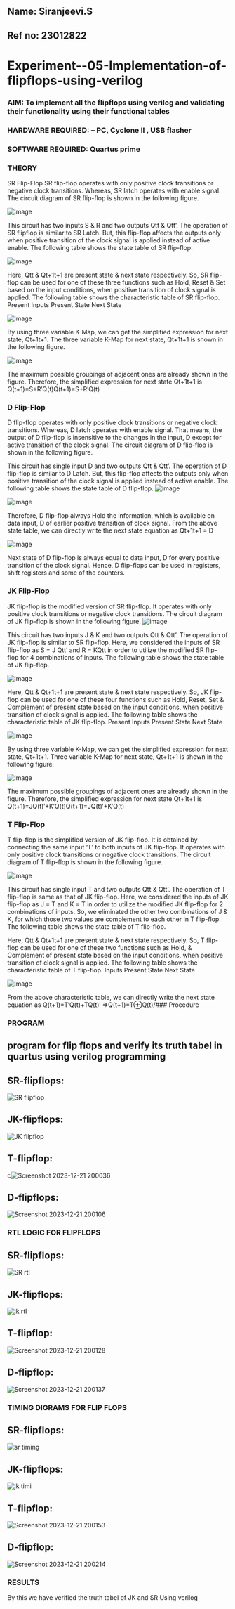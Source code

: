 ## Name: Siranjeevi.S
## Ref no: 23012822

# Experiment--05-Implementation-of-flipflops-using-verilog
### AIM: To implement all the flipflops using verilog and validating their functionality using their functional tables
### HARDWARE REQUIRED:  – PC, Cyclone II , USB flasher
### SOFTWARE REQUIRED:   Quartus prime
### THEORY 
SR Flip-Flop
SR flip-flop operates with only positive clock transitions or negative clock transitions. Whereas, SR latch operates with enable signal. The circuit diagram of SR flip-flop is shown in the following figure.

![image](https://user-images.githubusercontent.com/36288975/167910294-bb550548-b1dc-4cba-9044-31d9037d476b.png)

 
This circuit has two inputs S & R and two outputs Qtt & Qtt’. The operation of SR flipflop is similar to SR Latch. But, this flip-flop affects the outputs only when positive transition of the clock signal is applied instead of active enable.
The following table shows the state table of SR flip-flop.


![image](https://user-images.githubusercontent.com/36288975/167910648-ced88e69-869c-42e2-9718-a285a3902446.png)


Here, Qtt & Qt+1t+1 are present state & next state respectively. So, SR flip-flop can be used for one of these three functions such as Hold, Reset & Set based on the input conditions, when positive transition of clock signal is applied. The following table shows the characteristic table of SR flip-flop.
Present Inputs	Present State	Next State


![image](https://user-images.githubusercontent.com/36288975/167908180-5fc9d589-1cb5-41f5-b2c8-927e04f5f387.png)

By using three variable K-Map, we can get the simplified expression for next state, Qt+1t+1. The three variable K-Map for next state, Qt+1t+1 is shown in the following figure.

![image](https://user-images.githubusercontent.com/36288975/167908214-25b30a54-db20-4bcb-9385-5f93a1982a09.png)

 
The maximum possible groupings of adjacent ones are already shown in the figure. Therefore, the simplified expression for next state Qt+1t+1 is
Q(t+1)=S+R′Q(t)Q(t+1)=S+R′Q(t)


### D Flip-Flop
D flip-flop operates with only positive clock transitions or negative clock transitions. Whereas, D latch operates with enable signal. That means, the output of D flip-flop is insensitive to the changes in the input, D except for active transition of the clock signal. The circuit diagram of D flip-flop is shown in the following figure.
 
This circuit has single input D and two outputs Qtt & Qtt’. The operation of D flip-flop is similar to D Latch. But, this flip-flop affects the outputs only when positive transition of the clock signal is applied instead of active enable.
The following table shows the state table of D flip-flop.
![image](https://user-images.githubusercontent.com/36288975/167908342-e03f0cbb-5958-43bb-b74a-5e3ec2341675.png)

![image](https://user-images.githubusercontent.com/36288975/167910325-aeef0739-0a54-40e2-bebd-6f5fa0cad10e.png)



Therefore, D flip-flop always Hold the information, which is available on data input, D of earlier positive transition of clock signal. From the above state table, we can directly write the next state equation as
Qt+1t+1 = D



![image](https://user-images.githubusercontent.com/36288975/167908850-d39d07ba-7f9d-490a-b9f2-274e189fd047.png)

Next state of D flip-flop is always equal to data input, D for every positive transition of the clock signal. Hence, D flip-flops can be used in registers, shift registers and some of the counters.


### JK Flip-Flop
JK flip-flop is the modified version of SR flip-flop. It operates with only positive clock transitions or negative clock transitions. The circuit diagram of JK flip-flop is shown in the following figure.
![image](https://user-images.githubusercontent.com/36288975/167910378-d2d984a7-2815-4d17-8c41-ee4bdf59ec24.png) 

 
This circuit has two inputs J & K and two outputs Qtt & Qtt’. The operation of JK flip-flop is similar to SR flip-flop. Here, we considered the inputs of SR flip-flop as S = J Qtt’ and R = KQtt in order to utilize the modified SR flip-flop for 4 combinations of inputs.
The following table shows the state table of JK flip-flop.


![image](https://user-images.githubusercontent.com/36288975/167908575-59c35afb-50d3-46a2-888c-47478a3179d5.png)

Here, Qtt & Qt+1t+1 are present state & next state respectively. So, JK flip-flop can be used for one of these four functions such as Hold, Reset, Set & Complement of present state based on the input conditions, when positive transition of clock signal is applied. The following table shows the characteristic table of JK flip-flop.
Present Inputs	Present State	Next State

![image](https://user-images.githubusercontent.com/36288975/167908664-c854ffe9-0bd3-44c2-bfa6-e53928181c69.png)


By using three variable K-Map, we can get the simplified expression for next state, Qt+1t+1. Three variable K-Map for next state, Qt+1t+1 is shown in the following figure.
 
 
 ![image](https://user-images.githubusercontent.com/36288975/167908688-fa93c3e9-8323-4864-947d-c11d163d5a90.png)

The maximum possible groupings of adjacent ones are already shown in the figure. Therefore, the simplified expression for next state Qt+1t+1 is
Q(t+1)=JQ(t)′+K′Q(t)Q(t+1)=JQ(t)′+K′Q(t)



### T Flip-Flop
T flip-flop is the simplified version of JK flip-flop. It is obtained by connecting the same input ‘T’ to both inputs of JK flip-flop. It operates with only positive clock transitions or negative clock transitions. The circuit diagram of T flip-flop is shown in the following figure.

![image](https://user-images.githubusercontent.com/36288975/167911534-5f3c445d-bc68-46e2-9a9c-7efce5febc60.png)



This circuit has single input T and two outputs Qtt & Qtt’. The operation of T flip-flop is same as that of JK flip-flop. Here, we considered the inputs of JK flip-flop as J = T and K = T in order to utilize the modified JK flip-flop for 2 combinations of inputs. So, we eliminated the other two combinations of J & K, for which those two values are complement to each other in T flip-flop.
The following table shows the state table of T flip-flop.



Here, Qtt & Qt+1t+1 are present state & next state respectively. So, T flip-flop can be used for one of these two functions such as Hold, & Complement of present state based on the input conditions, when positive transition of clock signal is applied. The following table shows the characteristic table of T flip-flop.
Inputs	Present State	Next State


![image](https://user-images.githubusercontent.com/36288975/167909015-53aa9450-3f28-4202-887a-79d88228f8a0.png)

From the above characteristic table, we can directly write the next state equation as
Q(t+1)=T′Q(t)+TQ(t)′
⇒Q(t+1)=T⊕Q(t)/### Procedure

### PROGRAM 
## program for flip flops and verify its truth tabel in quartus using verilog programming
## SR-flipflops:
![SR flipflop](https://github.com/siranjeevi10/Experiment--05-Implementation-of-flipflops-using-verilog/assets/152168132/c48bd719-da91-4149-8b24-aa3ea7b3d538)

## JK-flipflops:
![JK flipflop](https://github.com/siranjeevi10/Experiment--05-Implementation-of-flipflops-using-verilog/assets/152168132/7cab006c-9cd2-4111-9550-28d9ff391bc5)

## T-flipflop:
c![Screenshot 2023-12-21 200036](https://github.com/siranjeevi10/Experiment--05-Implementation-of-flipflops-using-verilog/assets/152168132/22034994-b0b5-4f3a-939b-580b193de3e9)

## D-flipflops:
![Screenshot 2023-12-21 200106](https://github.com/siranjeevi10/Experiment--05-Implementation-of-flipflops-using-verilog/assets/152168132/1737fcbf-0285-4b7e-846f-9fdad20590d4)

### RTL LOGIC FOR FLIPFLOPS 

## SR-flipflops:
![SR rtl](https://github.com/siranjeevi10/Experiment--05-Implementation-of-flipflops-using-verilog/assets/152168132/d19f37e0-2e87-4dd0-9b19-b01d9f769828)

## JK-flipflops:
![jk rtl](https://github.com/siranjeevi10/Experiment--05-Implementation-of-flipflops-using-verilog/assets/152168132/d2564946-9b3c-475a-928d-76fa025ffb67)

## T-flipflop:
![Screenshot 2023-12-21 200128](https://github.com/siranjeevi10/Experiment--05-Implementation-of-flipflops-using-verilog/assets/152168132/3a3ae138-c4d4-4fa3-9077-cb15c219d895)

## D-flipflop:
![Screenshot 2023-12-21 200137](https://github.com/siranjeevi10/Experiment--05-Implementation-of-flipflops-using-verilog/assets/152168132/1c84f911-d18b-410b-9557-62ed848c1352)


### TIMING DIGRAMS FOR FLIP FLOPS 

## SR-flipflops:
![sr timing](https://github.com/siranjeevi10/Experiment--05-Implementation-of-flipflops-using-verilog/assets/152168132/d64ba8d1-6179-4a24-bc05-3c36e6d82793)

## JK-flipflops:
![jk timi](https://github.com/siranjeevi10/Experiment--05-Implementation-of-flipflops-using-verilog/assets/152168132/56568836-1bbb-4223-a729-a9909f7c6f6a)

## T-flipflop:
![Screenshot 2023-12-21 200153](https://github.com/siranjeevi10/Experiment--05-Implementation-of-flipflops-using-verilog/assets/152168132/bbbcb573-d341-4605-bfe0-61cbb4740aab)
## D-flipflop:
![Screenshot 2023-12-21 200214](https://github.com/siranjeevi10/Experiment--05-Implementation-of-flipflops-using-verilog/assets/152168132/3ff0072f-98ab-4258-84d4-d07592d6b4b2)

### RESULTS 
By this we have verified the truth tabel of JK and SR Using verilog
